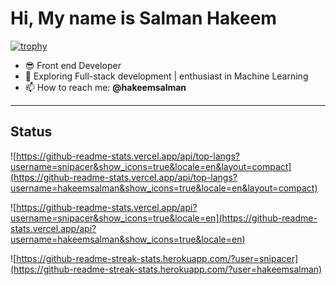 # Hi, My name is Salman Hakeem

[![trophy](https://github-profile-trophy.vercel.app/?username=hakeemsalman)](https://github.com/ryo-ma/github-profile-trophy)

- :sunglasses: Front end Developer
- :seedling: Exploring Full-stack development | enthusiast in Machine Learning
- 📫 How to reach me: **@hakeemsalman**

[comment]: <> (<p align="left"> <img src="https://komarev.com/ghpvc/?username=hakeemsalman&label=Profile%20views&color=0e75b6&style=flat" alt="hakeem-salman" /> </p>)

---
## Status

![https://github-readme-stats.vercel.app/api/top-langs?username=snipacer&show_icons=true&locale=en&layout=compact](https://github-readme-stats.vercel.app/api/top-langs?username=hakeemsalman&show_icons=true&locale=en&layout=compact)

![https://github-readme-stats.vercel.app/api?username=snipacer&show_icons=true&locale=en](https://github-readme-stats.vercel.app/api?username=hakeemsalman&show_icons=true&locale=en)

![https://github-readme-streak-stats.herokuapp.com/?user=snipacer](https://github-readme-streak-stats.herokuapp.com/?user=hakeemsalman)

